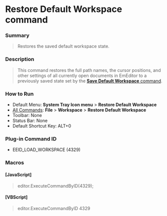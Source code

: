 # Restore Default Workspace command

### Summary

> Restores the saved default workspace state.

### Description

> This command restores the full path names, the cursor positions, and other settings of all currently open documents in EmEditor to a previously saved
> state set by the [**Save Default Workspace** command](save_workspace).

### How to Run

- Default Menu: **System Tray Icon menu** \> **Restore Default Workspace**
- [All Commands](../tools/all_commands): **File** \> **Workspace**
\> **Restore Default Workspace**
- Toolbar: None
- Status Bar: None
- Default Shortcut Key: ALT+0

### Plug-in Command ID

- EEID\_LOAD\_WORKSPACE (4329)

### Macros

#### \[JavaScript\]

> editor.ExecuteCommandByID(4329);

#### \[VBScript\]

> editor.ExecuteCommandByID 4329
